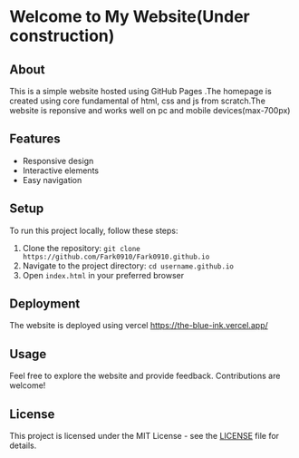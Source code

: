 # Welcome to My Website(Under construction)

## About
This is a simple website hosted using GitHub Pages .The homepage is created using core fundamental of html, css and js from scratch.The website is reponsive and works well on pc and mobile devices(max-700px)

## Features
- Responsive design
- Interactive elements
- Easy navigation

## Setup
To run this project locally, follow these steps:
1. Clone the repository: `git clone https://github.com/Fark0910/Fark0910.github.io`
2. Navigate to the project directory: `cd username.github.io`
3. Open `index.html` in your preferred browser

## Deployment
The website is deployed using vercel https://the-blue-ink.vercel.app/
## Usage
Feel free to explore the website and provide feedback. Contributions are welcome!

## License
This project is licensed under the MIT License - see the [LICENSE](LICENSE) file for details.

